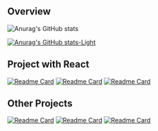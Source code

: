 ## Overview
<div style="  align-items: center;">

![Anurag's GitHub stats](https://github-readme-stats.vercel.app/api?username=mhselfs&show_icons=true&theme=dark&rank_icon=github#gh-dark-mode-only)

[![Anurag's GitHub stats-Light](https://github-readme-stats.vercel.app/api?username=mhselfsa&show_icons=true&theme=default#gh-light-mode-only)](https://github.com/anuraghazra/github-readme-stats#gh-light-mode-only)
</div>


## Project with React



[![Readme Card](https://github-readme-stats.vercel.app/api/pin/?username=mhselfs&repo=SpaceNews&theme=dark)](https://github.com/anuraghazra/github-readme-stats)
[![Readme Card](https://github-readme-stats.vercel.app/api/pin/?username=mhselfs&repo=MovieCart&theme=dark)](https://github.com/anuraghazra/github-readme-stats)
[![Readme Card](https://github-readme-stats.vercel.app/api/pin/?username=mhselfs&repo=booklist&theme=dark)](https://github.com/anuraghazra/github-readme-stats)


## Other Projects

[![Readme Card](https://github-readme-stats.vercel.app/api/pin/?username=mhselfs&repo=booklist&theme=dracula)](https://github.com/anuraghazra/github-readme-stats)
[![Readme Card](https://github-readme-stats.vercel.app/api/pin/?username=mhselfs&repo=blogclub&theme=dracula)](https://github.com/anuraghazra/github-readme-stats)
[![Readme Card](https://github-readme-stats.vercel.app/api/pin/?username=mhselfs&repo=demo-CV&theme=dracula)](https://github.com/anuraghazra/github-readme-stats)
